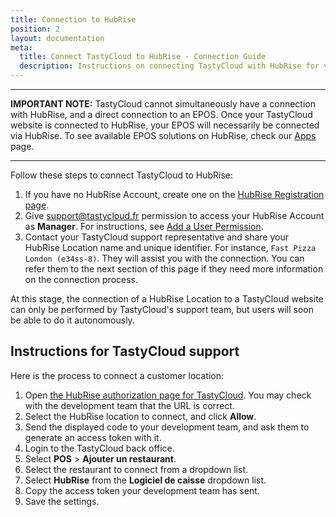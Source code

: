 ```yaml
---
title: Connection to HubRise
position: 2
layout: documentation
meta:
  title: Connect TastyCloud to HubRise - Connection Guide
  description: Instructions on connecting TastyCloud with HubRise for your EPOS to work with other apps as a cohesive whole. Connect apps and synchronise your data.
---
```


---

**IMPORTANT NOTE:** TastyCloud cannot simultaneously have a connection with HubRise, and a direct connection to an EPOS. Once your TastyCloud website is connected to HubRise, your EPOS will necessarily be connected via HubRise. To see available EPOS solutions on HubRise, check our [Apps](/apps) page.

---

Follow these steps to connect TastyCloud to HubRise:

1. If you have no HubRise Account, create one on the [HubRise Registration page](https://manager.hubrise.com/signup).
1. Give support@tastycloud.fr permission to access your HubRise Account as **Manager**. For instructions, see [Add a User Permission](/docs/permissions/#add-a-user).
1. Contact your TastyCloud support representative and share your HubRise Location name and unique identifier. For instance, `Fast Pizza London (e34ss-8)`. They will assist you with the connection. You can refer them to the next section of this page if they need more information on the connection process. 

At this stage, the connection of a HubRise Location to a TastyCloud website can only be performed by TastyCloud's support team, but users will soon be able to do it autonomously.

## Instructions for TastyCloud support

Here is the process to connect a customer location:

1. Open [the HubRise authorization page for TastyCloud](https://manager.hubrise.com/oauth2/v1/authorize?redirect_uri=urn:ietf:wg:oauth:2.0:oob&client_id=93423377549.clients.hubrise.com&scope=location[orders.write,customer_list.write,all_catalogs.write]). You may check with the development team that the URL is correct.
1. Select the HubRise location to connect, and click **Allow**.
1. Send the displayed code to your development team, and ask them to generate an access token with it.
1. Login to the TastyCloud back office.
1. Select **POS** > **Ajouter un restaurant**.
1. Select the restaurant to connect from a dropdown list.
1. Select **HubRise** from the **Logiciel de caisse** dropdown list.
1. Copy the access token your development team has sent.
1. Save the settings.
